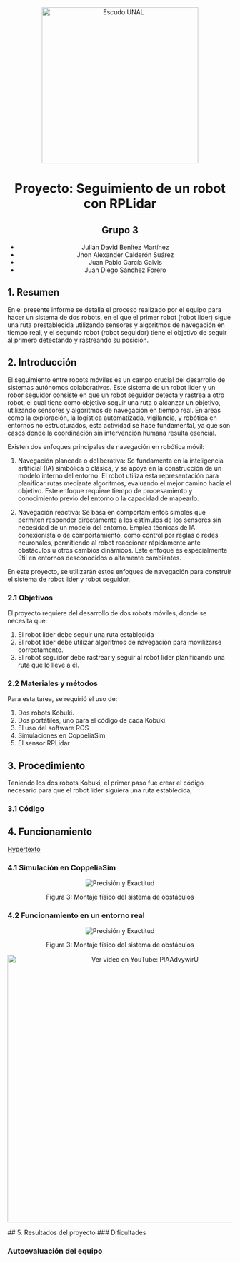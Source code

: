 <div align="center">
<picture>
    <source srcset="https://imgur.com/5bYAzsb.png" media="(prefers-color-scheme: dark)">
    <source srcset="https://imgur.com/Os03JoE.png" media="(prefers-color-scheme: light)">
    <img src="https://imgur.com/Os03JoE.png" alt="Escudo UNAL" width="350px">
</picture>


# Proyecto: Seguimiento de un robot con RPLidar </h3>
## Grupo 3
- Julián David Benítez Martínez
- Jhon Alexander Calderón Suárez
- Juan Pablo García Galvis
- Juan Diego Sánchez Forero
</div>

## 1. Resumen
En el presente informe se detalla el proceso realizado por el equipo para hacer un sistema de dos robots, en el que el primer robot (robot lider) sigue una ruta prestablecida utilizando sensores y algoritmos de navegación en tiempo real, y el segundo robot (robot seguidor) tiene el objetivo de seguir al primero detectando y rastreando su posición. 

## 2. Introducción
El seguimiento entre robots móviles es un campo crucial del desarrollo de sistemas autónomos colaborativos. Este sistema de un robot lider y un robor seguidor consiste en que un robot seguidor detecta y rastrea a otro robot, el cual tiene como objetivo seguir una ruta o alcanzar un objetivo, utilizando sensores y algoritmos de navegación en tiempo real. En áreas como la exploración, la logística automatizada, vigilancia, y robótica en entornos no estructurados, esta actividad se hace fundamental, ya que son casos donde la coordinación sin intervención humana resulta esencial.

Existen dos enfoques principales de navegación en robótica móvil:

1. Navegación planeada o deliberativa: Se fundamenta en la inteligencia artificial (IA) simbólica o clásica, y se apoya en la construcción de un modelo interno del entorno. El robot utiliza esta representación para planificar rutas mediante algoritmos, evaluando el mejor camino hacia el objetivo. Este enfoque requiere tiempo de procesamiento y conocimiento previo del entorno o la capacidad de mapearlo.

2. Navegación reactiva: Se basa en comportamientos simples que permiten responder directamente a los estímulos de los sensores sin necesidad de un modelo del entorno. Emplea técnicas de IA conexionista o de comportamiento, como control por reglas o redes neuronales, permitiendo al robot reaccionar rápidamente ante obstáculos u otros cambios dinámicos. Este enfoque es especialmente útil en entornos desconocidos o altamente cambiantes.

En este proyecto, se utilizarán estos enfoques de navegación para construir el sistema de robot lider y robot seguidor.

### 2.1 Objetivos
El proyecto requiere del desarrollo de dos robots móviles, donde se necesita que:
1. El robot lider debe seguir una ruta establecida
2. El robot lider debe utilizar algoritmos de navegación para movilizarse correctamente.
3. El robot seguidor debe rastrear y seguir al robot lider planificando una ruta que lo lleve a él.

### 2.2 Materiales y métodos
Para esta tarea, se requirió el uso de:
1. Dos robots Kobuki.
2. Dos portátiles, uno para el código de cada Kobuki.
3. El uso del software ROS
4. Simulaciones en CoppeliaSim
5. El sensor RPLidar
   
## 3. Procedimiento
Teniendo los dos robots Kobuki, el primer paso fue crear el código necesario para que el robot lider siguiera una ruta establecida, 

### 3.1 Código

## 4. Funcionamiento
[Hypertexto](enlace)
### 4.1 Simulación en CoppeliaSim

<div align="center">
    
![Precisión y Exactitud](https://github.com/user-attachments/assets/c2a33800-0c77-4539-8101-6da1acff9278)

Figura 3: Montaje físico del sistema de obstáculos

</div>

### 4.2 Funcionamiento en un entorno real
<div align="center">
    
![Precisión y Exactitud](https://github.com/user-attachments/assets/c2a33800-0c77-4539-8101-6da1acff9278)

Figura 3: Montaje físico del sistema de obstáculos

</div>

<p align="center">
  <a href="https://www.youtube.com/watch?v=PIAAdvywirU">
    <img src="https://img.youtube.com/vi/PIAAdvywirU/0.jpg" alt="Ver video en YouTube: PIAAdvywirU" width="600">
  </a>
</p>
## 5. Resultados del proyecto
### Dificultades

### Autoevaluación del equipo
